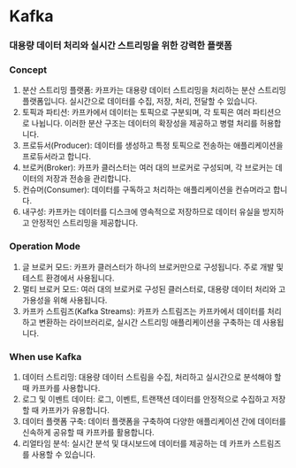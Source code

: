 # Kafka

### 대용량 데이터 처리와 실시간 스트리밍을 위한 강력한 플랫폼

### Concept

1. 분산 스트리밍 플랫폼: 카프카는 대용량 데이터 스트리밍을 처리하는 분산 스트리밍 플랫폼입니다. 실시간으로 데이터를 수집, 저장, 처리, 전달할 수 있습니다.
2. 토픽과 파티션: 카프카에서 데이터는 토픽으로 구분되며, 각 토픽은 여러 파티션으로 나뉩니다. 이러한 분산 구조는 데이터의 확장성을 제공하고 병렬 처리를 허용합니다.
3. 프로듀서(Producer): 데이터를 생성하고 특정 토픽으로 전송하는 애플리케이션을 프로듀서라고 합니다.
4. 브로커(Broker): 카프카 클러스터는 여러 대의 브로커로 구성되며, 각 브로커는 데이터의 저장과 전송을 관리합니다.
5. 컨슈머(Consumer): 데이터를 구독하고 처리하는 애플리케이션을 컨슈머라고 합니다.
6. 내구성: 카프카는 데이터를 디스크에 영속적으로 저장하므로 데이터 유실을 방지하고 안정적인 스트리밍을 제공합니다.

### Operation Mode

1. 글 브로커 모드: 카프카 클러스터가 하나의 브로커만으로 구성됩니다. 주로 개발 및 테스트 환경에서 사용됩니다.
2. 멀티 브로커 모드: 여러 대의 브로커로 구성된 클러스터로, 대용량 데이터 처리와 고가용성을 위해 사용됩니다.
3. 카프카 스트림즈(Kafka Streams): 카프카 스트림즈는 카프카에서 데이터를 처리하고 변환하는 라이브러리로, 실시간 스트리밍 애플리케이션을 구축하는 데 사용됩니다.

### When use Kafka

1. 데이터 스트리밍: 대용량 데이터 스트림을 수집, 처리하고 실시간으로 분석해야 할 때 카프카를 사용합니다.
2. 로그 및 이벤트 데이터: 로그, 이벤트, 트랜잭션 데이터를 안정적으로 수집하고 저장할 때 카프카가 유용합니다.
3. 데이터 플랫폼 구축: 데이터 플랫폼을 구축하여 다양한 애플리케이션 간에 데이터를 신속하게 공유할 때 카프카를 활용합니다.
4. 리얼타임 분석: 실시간 분석 및 대시보드에 데이터를 제공하는 데 카프카 스트림즈를 사용할 수 있습니다.